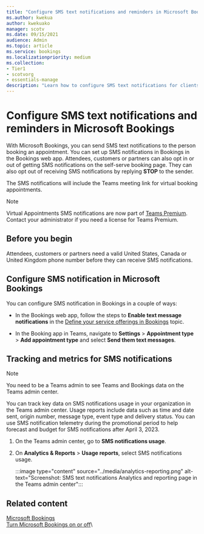 ```yaml
---
title: "Configure SMS text notifications and reminders in Microsoft Bookings"
ms.author: kwekua
author: kwekuako
manager: scotv
ms.date: 09/15/2021
audience: Admin
ms.topic: article
ms.service: bookings
ms.localizationpriority: medium
ms.collection:
- Tier1
- scotvorg
- essentials-manage
description: "Learn how to configure SMS text notifications for clients, customers and partners in Microsoft Bookings."
---
```


# Configure SMS text notifications and reminders in Microsoft Bookings

With Microsoft Bookings, you can send SMS text notifications to the person booking an appointment. You can set up SMS notifications in Bookings in the Bookings web app. Attendees, customers or partners can also opt in or out of getting SMS notifications on the self-serve booking page. They can also opt out of receiving SMS notifications by replying **STOP** to the sender.

The SMS notifications will include the Teams meeting link for virtual booking appointments.

> [!NOTE]
>Virtual Appointments SMS notifications are now part of [Teams Premium](/microsoftteams/teams-add-on-licensing/licensing-enhance-teams). Contact your administrator if you need a license for Teams Premium.

## Before you begin

Attendees, customers or partners need a valid United States, Canada or United Kingdom phone number before they can receive SMS notifications.

## Configure SMS notification in Microsoft Bookings

You can configure SMS notification in Bookings in a couple of ways:

- In the Bookings web app, follow the steps to **Enable text message notifications** in the [Define your service offerings in Bookings](define-service-offerings.md) topic.

- In the Booking app in Teams, navigate to **Settings** > **Appointment type** > **Add appointment type** and select **Send them text messages**.

## Tracking and metrics for SMS notifications

> [!NOTE]
> You need to be a Teams admin to see Teams and Bookings data on the Teams admin center.

You can track key data on SMS notifications usage in your organization in the Teams admin center. Usage reports include data such as time and date sent, origin number, message type, event type and delivery status. You can use SMS notification telemetry during the promotional period to help forecast and budget for SMS notifications after April 3, 2023.

1. On the Teams admin center, go to **SMS notifications usage**.

2. On **Analytics & Reports** > **Usage reports**, select SMS notifications usage.

    :::image type="content" source="../media/analytics-reporting.png" alt-text="Screenshot: SMS text notifications Analytics and reporting page in the Teams admin center":::

## Related content

[Microsoft Bookings](bookings-overview.md)\
[Turn Microsoft Bookings on or off](turn-bookings-on-or-off.md)\
